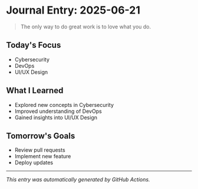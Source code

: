 # Journal Entry: 2025-06-21

> The only way to do great work is to love what you do.

## Today's Focus
- Cybersecurity
- DevOps
- UI/UX Design

## What I Learned
- Explored new concepts in Cybersecurity
- Improved understanding of DevOps
- Gained insights into UI/UX Design

## Tomorrow's Goals
- Review pull requests
- Implement new feature
- Deploy updates

---
*This entry was automatically generated by GitHub Actions.*